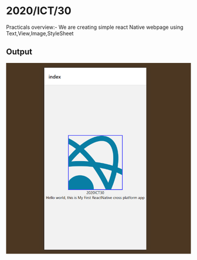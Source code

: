 <h1>2020/ICT/30</h1>

<p>Practicals overview:- We are creating simple react Native webpage using Text,View,Image,StyleSheet</p>

<h2>Output</h2>

<img src='output.png'>

